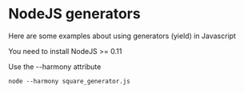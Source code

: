 # NodeJS generators

Here are some examples about using generators (yield) in Javascript

You need to install NodeJS >= 0.11

Use the --harmony attribute

	node --harmony square_generator.js